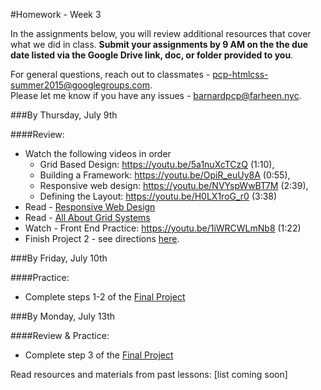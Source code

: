 #Homework - Week 3

In the assignments below, you will review additional resources that cover what we did in class. **Submit your assignments by 9 AM on the the due date listed via the Google Drive link, doc, or folder provided to you**.  

For general questions, reach out to classmates - pcp-htmlcss-summer2015@googlegroups.com.  
Please let me know if you have any issues - barnardpcp@farheen.nyc.  


###By Thursday, July 9th

####Review:

- Watch the following videos in order
	- Grid Based Design: https://youtu.be/5a1nuXcTCzQ (1:10), 
	- Building a Framework: https://youtu.be/OpiR_euUy8A (0:55), 
	- Responsive web design: https://youtu.be/NVYspWwBT7M (2:39), 
	- Defining the Layout: https://youtu.be/H0LX1roG_r0 (3:38)
- Read - [Responsive Web Design](http://learn.shayhowe.com/advanced-html-css/responsive-web-design/)
- Read - [All About Grid Systems](http://webdesign.tutsplus.com/articles/all-about-grid-systems--webdesign-14471)
- Watch - Front End Practice: https://youtu.be/1iWRCWLmNb8 (1:22)
- Finish Project 2 - see directions [here](https://github.com/fma2/pcp-intro-web-development/blob/master/assignments/project2.md).


###By Friday, July 10th

####Practice:

- Complete steps 1-2 of the [Final Project](https://github.com/fma2/pcp-intro-web-development/blob/master/units/5-finalproject.md#51-finalproject)


###By Monday, July 13th

####Review & Practice:

- Complete step 3 of the [Final Project](https://github.com/fma2/pcp-intro-web-development/blob/master/units/5-finalproject.md#51-finalproject)

Read resources and materials from past lessons:
[list coming soon]